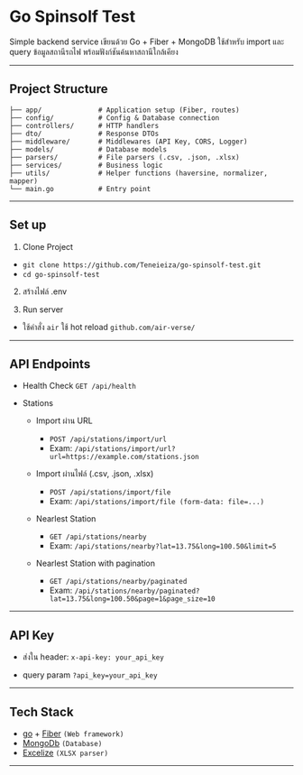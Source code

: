 # Go Spinsolf Test

Simple backend service เขียนด้วย Go + Fiber + MongoDB
ใช้สำหรับ import และ query ข้อมูลสถานีรถไฟ พร้อมฟังก์ชันค้นหาสถานีใกล้เคียง

---

## Project Structure
```
├── app/              # Application setup (Fiber, routes)
├── config/           # Config & Database connection
├── controllers/      # HTTP handlers
├── dto/              # Response DTOs
├── middleware/       # Middlewares (API Key, CORS, Logger)
├── models/           # Database models
├── parsers/          # File parsers (.csv, .json, .xlsx)
├── services/         # Business logic
├── utils/            # Helper functions (haversine, normalizer, mapper)
└── main.go           # Entry point
```

---

## Set up

1. Clone Project
  - `git clone https://github.com/Teneieiza/go-spinsolf-test.git`
  - `cd go-spinsolf-test`

2. สร้างไฟล์ .env

3. Run server
  - ใช้คำสั่ง `air` ใช้ hot reload `github.com/air-verse/`

---

## API Endpoints

- Health Check
    `GET /api/health`

- Stations
  - Import ผ่าน URL
    -  `POST /api/stations/import/url`
    -  Exam: `/api/stations/import/url?url=https://example.com/stations.json`

  - Import ผ่านไฟล์ (.csv, .json, .xlsx)
    -  `POST /api/stations/import/file`
    -  Exam: `/api/stations/import/file (form-data: file=...)`

  - Nearlest Station
    -  `GET /api/stations/nearby`
    -  Exam: `/api/stations/nearby?lat=13.75&long=100.50&limit=5`

  - Nearlest Station with pagination
    -  `GET /api/stations/nearby/paginated`
    -  Exam: `/api/stations/nearby/paginated?lat=13.75&long=100.50&page=1&page_size=10`

---

## API Key

  - ส่งใน header:
  `x-api-key: your_api_key`

  - query param
  `?api_key=your_api_key`

---

## Tech Stack

  - [go](https://go.dev/) + [Fiber](https://gofiber.io/)  `(Web framework)`
  - [MongoDb](https://www.mongodb.com/)                   `(Database)`
  - [Excelize](https://github.com/qax-os/excelize)        `(XLSX parser)`

---
